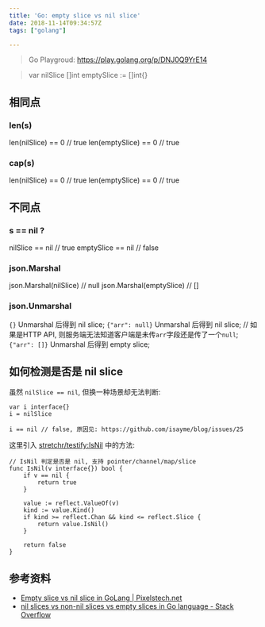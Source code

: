 ```yaml
---
title: 'Go: empty slice vs nil slice'
date: 2018-11-14T09:34:57Z
tags: ["golang"]

---
```


> Go Playgroud: https://play.golang.org/p/DNJ0Q9YrE14

> var nilSlice []int
> emptySlice := []int{}

## 相同点
### len(s)
len(nilSlice) == 0 // true
len(emptySlice) == 0 // true

### cap(s)
len(nilSlice) == 0 // true
len(emptySlice) == 0 // true

## 不同点
### s == nil ?
nilSlice == nil // true
emptySlice == nil // false

### json.Marshal
json.Marshal(nilSlice) // null
json.Marshal(emptySlice) // []

### json.Unmarshal
`{}` Unmarshal 后得到 nil slice;
`{"arr": null}` Unmarshal 后得到 nil slice; // 如果是HTTP API, 则服务端无法知道客户端是未传`arr`字段还是传了一个`null`;
`{"arr": []}` Unmarshal 后得到 empty slice;

## 如何检测是否是 nil slice
虽然 `nilSlice == nil`, 但换一种场景却无法判断:
```
var i interface{}
i = nilSlice

i == nil // false, 原因见: https://github.com/isayme/blog/issues/25
```

这里引入 [stretchr/testify:IsNil](https://github.com/stretchr/testify/blob/04af85275a5c7ac09d16bb3b9b2e751ed45154e5/assert/assertions.go#L418) 中的方法:
```
// IsNil 判定是否是 nil, 支持 pointer/channel/map/slice
func IsNil(v interface{}) bool {
	if v == nil {
		return true
	}

	value := reflect.ValueOf(v)
	kind := value.Kind()
	if kind >= reflect.Chan && kind <= reflect.Slice {
		return value.IsNil()
	}

	return false
}
```

## 参考资料
- [Empty slice vs nil slice in GoLang | Pixelstech.net](https://www.pixelstech.net/article/1539870875-Empty-slice-vs-nil-slice-in-GoLang)
- [nil slices vs non-nil slices vs empty slices in Go language - Stack Overflow](https://stackoverflow.com/questions/44305170/nil-slices-vs-non-nil-slices-vs-empty-slices-in-go-language)
